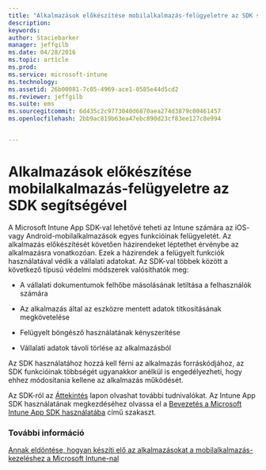 ```yaml
---
title: "Alkalmazások előkészítése mobilalkalmazás-felügyeletre az SDK segítségével | Microsoft Intune"
description: 
keywords: 
author: Staciebarker
manager: jeffgilb
ms.date: 04/28/2016
ms.topic: article
ms.prod: 
ms.service: microsoft-intune
ms.technology: 
ms.assetid: 26b00081-7c05-4969-ace1-0585e44d5cd2
ms.reviewer: jeffgilb
ms.suite: ems
ms.sourcegitcommit: 6d435c2c9773040d6870aea274d3879c00461457
ms.openlocfilehash: 2bb9ac819b63ea47ebc890d23cf83ee127c8e994


---
```


# Alkalmazások előkészítése mobilalkalmazás-felügyeletre az SDK segítségével
A Microsoft Intune App SDK-val lehetővé teheti az Intune számára az iOS- vagy Android-mobilalkalmazások egyes funkcióinak felügyeletét. Az alkalmazás előkészítését követően házirendeket léptethet érvénybe az alkalmazásra vonatkozóan. Ezek a házirendek a felügyelt funkciók használatával védik a vállalati adatokat. Az SDK-val többek között a következő típusú védelmi módszerek valósíthatók meg:

-   A vállalati dokumentumok felhőbe másolásának letiltása a felhasználók számára

-   Az alkalmazás által az eszközre mentett adatok titkosításának megkövetelése

-   Felügyelt böngésző használatának kényszerítése

-   Vállalati adatok távoli törlése az alkalmazásból

Az SDK használatához hozzá kell férni az alkalmazás forráskódjához, az SDK funkcióinak többségét ugyanakkor anélkül is engedélyezheti, hogy ehhez módosítania kellene az alkalmazás működését.

Az SDK-ról az [Áttekintés](/intune/develop/intune-app-sdk) lapon olvashat további tudnivalókat. Az Intune App SDK használatának megkezdéséhez olvassa el a [Bevezetés a Microsoft Intune App SDK használatába](/intune/develop/intune-app-sdk-get-started) című szakaszt.

### További információ
[Annak eldöntése, hogyan készíti elő az alkalmazásokat a mobilalkalmazás-kezeléshez a Microsoft Intune-nal](decide-how-to-prepare-apps-for-mobile-application-management-with-microsoft-intune.md)




<!--HONumber=Jun16_HO4-->


